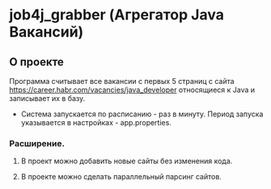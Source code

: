 # job4j_grabber (Агрегатор Java Вакансий)

## О проекте


Программа считывает все вакансии c первых 5 страниц с сайта  https://career.habr.com/vacancies/java_developer относящиеся к Java и записывает их в базу.

- Система запускается по расписанию - раз в минуту.  Период запуска указывается в настройках - app.properties.

### Расширение.

1. В проект можно добавить новые сайты без изменения кода.

2. В проекте можно сделать параллельный парсинг сайтов.